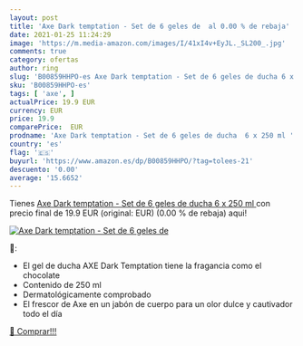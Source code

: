 ```yaml
---
layout: post
title: 'Axe Dark temptation - Set de 6 geles de  al 0.00 % de rebaja'
date: 2021-01-25 11:24:29
image: 'https://m.media-amazon.com/images/I/41xI4v+EyJL._SL200_.jpg'
comments: true
category: ofertas
author: ring
slug: 'B00859HHPO-es Axe Dark temptation - Set de 6 geles de ducha 6 x 250 ml'
sku: 'B00859HHPO-es'
tags: [ 'axe', ]
actualPrice: 19.9 EUR
currency: EUR
price: 19.9
comparePrice:  EUR
prodname: 'Axe Dark temptation - Set de 6 geles de ducha  6 x 250 ml '
country: 'es'
flag: '🇪🇸'
buyurl: 'https://www.amazon.es/dp/B00859HHPO/?tag=tolees-21'
descuento: '0.00'
average: '15.6652'
---
```


Tienes [Axe Dark temptation - Set de 6 geles de ducha  6 x 250 ml ](https://www.amazon.es/dp/B00859HHPO/?tag=tolees-21) con precio final de  19.9 EUR (original:  EUR) (0.00 %  de rebaja) aqui!

[![Axe Dark temptation - Set de 6 geles de ](https://m.media-amazon.com/images/I/41xI4v+EyJL._SL200_.jpg)](https://www.amazon.es/dp/B00859HHPO/?tag=tolees-21)

🔎:

- El gel de ducha AXE Dark Temptation tiene la fragancia como el chocolate
- Contenido de 250 ml
- Dermatológicamente comprobado
- El frescor de Axe en un jabón de cuerpo para un olor dulce y cautivador todo el día

[🛒 Comprar!!!](https://www.amazon.es/dp/B00859HHPO/?tag=tolees-21)
